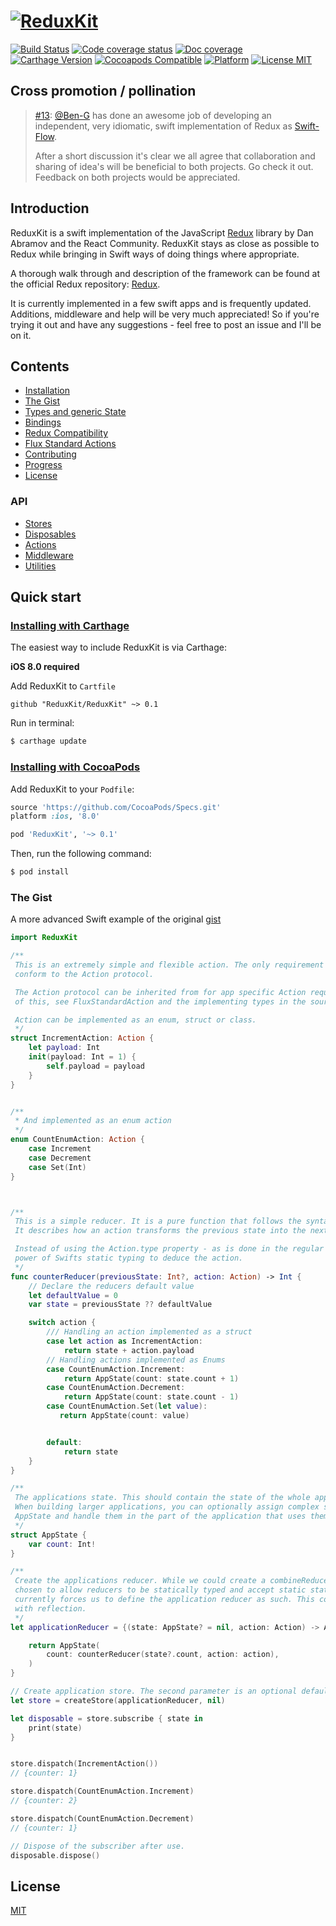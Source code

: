 # [![ReduxKit](https://cdn.rawgit.com/ReduxKit/ReduxKit/b3eb23d773f7c036d7567767884ed5cd50ff6b58/ReduxKit.svg)](https://github.com/ReduxKit/ReduxKit)

[![Build Status](https://img.shields.io/travis/ReduxKit/ReduxKit.svg)](https://travis-ci.org/ReduxKit/ReduxKit) [![Code coverage status](https://img.shields.io/codecov/c/github/ReduxKit/ReduxKit.svg)](http://codecov.io/github/ReduxKit/ReduxKit) [![Doc coverage](https://img.shields.io/cocoapods/metrics/doc-percent/ReduxKit.svg)](https://cocoapods.org/pods/ReduxKit)
[![Carthage Version](https://img.shields.io/github/tag/ReduxKit/ReduxKit.svg?label=carthage&color=4481C7)](https://github.com/Carthage/Carthage) [![Cocoapods Compatible](https://img.shields.io/cocoapods/v/ReduxKit.svg)](https://cocoapods.org/pods/ReduxKit) [![Platform](https://img.shields.io/cocoapods/p/ReduxKit.svg)](https://cocoapods.org/pods/ReduxKit) [![License MIT](https://img.shields.io/badge/license-MIT-4481C7.svg)](https://opensource.org/licenses/MIT)


## Cross promotion / pollination

> [\#13](https://github.com/ReduxKit/ReduxKit/issues/13): [@Ben-G](https://github.com/Ben-G) has done an awesome job of developing an independent, very idiomatic, swift implementation of Redux as [Swift-Flow](https://github.com/Swift-Flow/Swift-Flow).
>
> After a short discussion it's clear we all agree that collaboration and sharing of idea's will be beneficial to both projects. Go check it out. Feedback on both projects would be appreciated.

## Introduction

ReduxKit is a swift implementation of the JavaScript [Redux](http://rackt.github.io/redux) library by Dan Abramov and the React Community. ReduxKit stays as close as possible to Redux while bringing in Swift ways of doing things where appropriate.

A thorough walk through and description of the framework can be found at the official Redux repository: [Redux](http://rackt.github.io/redux).

It is currently implemented in a few swift apps and is frequently updated. Additions, middleware and help will be very much appreciated! So if you're trying it out and have any suggestions - feel free to post an issue and I'll be on it.

## Contents

- [Installation](http://reduxkit.github.io/ReduxKit/master/installation.html)
- [The Gist](http://reduxkit.github.io/ReduxKit/master/the-gist.html)
- [Types and generic State](http://reduxkit.github.io/ReduxKit/master/types-and-generic-state.html)
- [Bindings](http://reduxkit.github.io/ReduxKit/master/bindings.html)
- [Redux Compatibility](http://reduxkit.github.io/ReduxKit/master/redux-compatibility.html)
- [Flux Standard Actions](http://reduxkit.github.io/ReduxKit/master/flux-standard-actions.html)
- [Contributing](http://reduxkit.github.io/ReduxKit/master/contributing.html)
- [Progress](http://reduxkit.github.io/ReduxKit/master/progress.html)
- [License](http://reduxkit.github.io/ReduxKit/master/license.html)

### API

- [Stores](http://reduxkit.github.io/ReduxKit/master/Stores.html)
- [Disposables](http://reduxkit.github.io/ReduxKit/master/Disposables.html)
- [Actions](http://reduxkit.github.io/ReduxKit/master/Actions.html)
- [Middleware](http://reduxkit.github.io/ReduxKit/master/Middleware.html)
- [Utilities](http://reduxkit.github.io/ReduxKit/master/Utilities.html)

## Quick start

### [Installing with Carthage](https://github.com/Carthage/Carthage)

The easiest way to include ReduxKit is via Carthage:

**iOS 8.0 required**

Add ReduxKit to `Cartfile`

```
github "ReduxKit/ReduxKit" ~> 0.1
```

Run in terminal:

```bash
$ carthage update
```

### [Installing with CocoaPods](http://cocoapods.org)

Add ReduxKit to your `Podfile`:

```ruby
source 'https://github.com/CocoaPods/Specs.git'
platform :ios, '8.0'

pod 'ReduxKit', '~> 0.1'
```

Then, run the following command:

```bash
$ pod install
```


### The Gist

A more advanced Swift example of the original [gist](https://github.com/rackt/redux/blob/master/README.md#the-gist)

```swift
import ReduxKit

/**
 This is an extremely simple and flexible action. The only requirement for actions is that they
 conform to the Action protocol.

 The Action protocol can be inherited from for app specific Action requirements. For a good example
 of this, see FluxStandardAction and the implementing types in the source.

 Action can be implemented as an enum, struct or class.
 */
struct IncrementAction: Action {
    let payload: Int
    init(payload: Int = 1) {
        self.payload = payload
    }
}


/**
 * And implemented as an enum action
 */
enum CountEnumAction: Action {
    case Increment
    case Decrement
    case Set(Int)
}



/**
 This is a simple reducer. It is a pure function that follows the syntax (State, Action) -> State.
 It describes how an action transforms the previous state into the next state.

 Instead of using the Action.type property - as is done in the regular Redux framework we use the
 power of Swifts static typing to deduce the action.
 */
func counterReducer(previousState: Int?, action: Action) -> Int {
    // Declare the reducers default value
    let defaultValue = 0
    var state = previousState ?? defaultValue

    switch action {
        /// Handling an action implemented as a struct
        case let action as IncrementAction:
            return state + action.payload
        // Handling actions implemented as Enums
        case CountEnumAction.Increment:
            return AppState(count: state.count + 1)
        case CountEnumAction.Decrement:
            return AppState(count: state.count - 1)
        case CountEnumAction.Set(let value):
           return AppState(count: value)


        default:
            return state
    }
}

/**
 The applications state. This should contain the state of the whole application.
 When building larger applications, you can optionally assign complex structs to properties on the
 AppState and handle them in the part of the application that uses them.
 */
struct AppState {
    var count: Int!
}

/**
 Create the applications reducer. While we could create a combineReducer function we've currently
 chosen to allow reducers to be statically typed and accept static states - instead of Any - which
 currently forces us to define the application reducer as such. This could possibly be simplified
 with reflection.
 */
let applicationReducer = {(state: AppState? = nil, action: Action) -> AppState in

    return AppState(
        count: counterReducer(state?.count, action: action),
    )
}

// Create application store. The second parameter is an optional default state.
let store = createStore(applicationReducer, nil)

let disposable = store.subscribe { state in
    print(state)
}


store.dispatch(IncrementAction())
// {counter: 1}

store.dispatch(CountEnumAction.Increment)
// {counter: 2}

store.dispatch(CountEnumAction.Decrement)
// {counter: 1}

// Dispose of the subscriber after use.
disposable.dispose()

```

## License

[MIT](http://reduxkit.github.io/ReduxKit/license.html)
